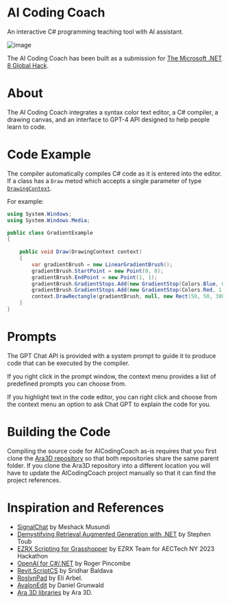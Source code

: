 # AI Coding Coach

An interactive C# programming teaching tool with AI assistant.

![image](https://github.com/ara3d/AICodingCoach/assets/1759994/403ab1b0-595a-495d-bb4f-e478eb234b96)

The AI Coding Coach has been built as a submission for 
[The Microsoft .NET 8 Global Hack](https://github.com/microsoft/Hack-Together-DotNet).

# About

The AI Coding Coach integrates a syntax color text editor, a C# compiler, 
a drawing canvas, and an interface to GPT-4 API designed to help people learn to code. 

# Code Example

The compiler automatically compiles C# code as it is entered into the editor.
If a class has a `Draw` metod which accepts a single parameter of type 
[`DrawingContext`](https://learn.microsoft.com/en-us/dotnet/api/system.windows.media.drawingcontext).  

For example:

```csharp
using System.Windows;
using System.Windows.Media;

public class GradientExample
{
 
    public void Draw(DrawingContext context)
    {
        var gradientBrush = new LinearGradientBrush();
        gradientBrush.StartPoint = new Point(0, 0); 
        gradientBrush.EndPoint = new Point(1, 1);   
        gradientBrush.GradientStops.Add(new GradientStop(Colors.Blue, 0.0)); 
        gradientBrush.GradientStops.Add(new GradientStop(Colors.Red, 1.0));  
        context.DrawRectangle(gradientBrush, null, new Rect(50, 50, 300, 200));
    }
}
```

# Prompts 

The GPT Chat API is provided with a system prompt to guide it to produce 
code that can be executed by the compiler. 

If you right click in the prompt window, the context menu provides a list of 
predefined prompts you can choose from. 

If you highlight text in the code editor, you can right click and choose from 
the context menu an option to ask Chat GPT to explain the code for you. 

# Building the Code

Compiling the source code for AICodingCoach as-is requires that you first 
clone the [Ara3D repository](https://github.com/ara3d/ara3d) so that both repositories 
share the same parent folder. If you clone the Ara3D repository into a different 
location you will have to update the AICodingCoach project manually so that it can find
the project references. 

# Inspiration and References

* [SignalChat](https://github.com/MeshackMusundi/SignalChat) by Meshack Musundi
* [Demystifying Retrieval Augmented Generation with .NET](https://devblogs.microsoft.com/dotnet/demystifying-retrieval-augmented-generation-with-dotnet/) by Stephen Toub
* [EZRX Scripting for Grasshopper](https://github.com/EZ-Script/EZRX-Scripting) by EZRX Team for AECTech NY 2023 Hackathon
* [OpenAI for C#/.NET](https://rogerpincombe.com/openai-dotnet-api) by Roger Pincombe
* [Revit.ScriptCS](https://github.com/sridharbaldava/Revit.ScriptCS) by Sridhar Baldava
* [RoslynPad](https://github.com/roslynpad/roslynpad) by Eli Arbel.
* [AvalonEdit](https://github.com/icsharpcode/AvalonEdit) by Daniel Grunwald 
* [Ara 3D libraries](https://github.com/ara3d/ara3d) by Ara 3D.
 
